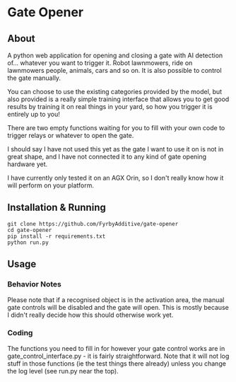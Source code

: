 # Gate Opener
## About
A python web application for opening and closing a gate with AI detection of... whatever you want to trigger it. Robot lawnmowers, ride on lawnmowers people, animals, cars and so on. It is also possible to control the gate manually.

You can choose to use the existing categories provided by the model, but also provided is a really simple training interface that allows you to get good results by training it on real things in your yard, so how you trigger it is entirely up to you!

There are two empty functions waiting for you to fill with your own code to trigger relays or whatever to open the gate.

I should say I have not used this yet as the gate I want to use it on is not in great shape, and I have not connected it to any kind of gate opening hardware yet.

I have currently only tested it on an AGX Orin, so I don't really know how it will perform on your platform.

## Installation & Running
```
git clone https://github.com/FyrbyAdditive/gate-opener
cd gate-opener
pip install -r requirements.txt
python run.py
```
## Usage
### Behavior Notes
Please note that if a recognised object is in the activation area, the manual gate controls will be disabled and the gate will open. This is mostly because I didn't really decide how this should otherwise work yet.

### Coding
The functions you need to fill in for however your gate control works are in gate_control_interface.py - it is fairly straightforward. Note that it will not log stuff in those functions (ie the test things there already) unless you change the log level (see run.py near the top).
